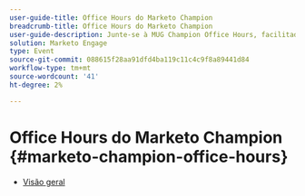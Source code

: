 ```yaml
---
user-guide-title: Office Hours do Marketo Champion
breadcrumb-title: Office Hours do Marketo Champion
user-guide-description: Junte-se à MUG Champion Office Hours, facilitada pela Classe Champion da Marketo Engage, para obter respostas das suas perguntas mais difíceis sobre o Marketo feitas por especialistas em produtos e conectar-se aos profissionais de marketing líderes do setor.
solution: Marketo Engage
type: Event
source-git-commit: 088615f28aa91dfd4ba119c11c4c9f8a89441d84
workflow-type: tm+mt
source-wordcount: '41'
ht-degree: 2%

---
```



# Office Hours do Marketo Champion {#marketo-champion-office-hours}

+ [Visão geral](overview.md)